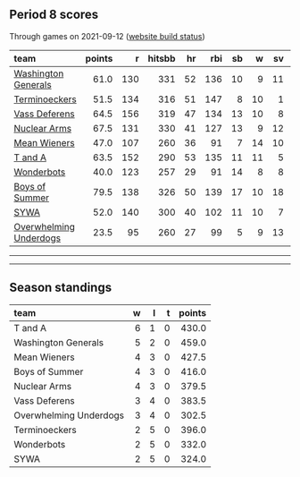 

## Period 8 scores

Through games on 2021-09-12 ([website build status](https://github.com/brian-bot/pl-site/actions))


|team                                              | points|   r| hitsbb| hr| rbi| sb|  w| sv|  so|   era|  whip|
|:-------------------------------------------------|------:|---:|------:|--:|---:|--:|--:|--:|---:|-----:|-----:|
|[Washington Generals](./washingtongenerals)       |   61.0| 130|    331| 52| 136| 10|  9| 11| 144| 3.769| 1.142|
|[Terminoeckers](./terminoeckers)                  |   51.5| 134|    316| 51| 147|  8| 10|  1| 192| 4.966| 1.287|
|[Vass Deferens](./vassdeferens)                   |   64.5| 156|    319| 47| 134| 13| 10|  8| 166| 4.061| 1.128|
|[Nuclear Arms](./nucleararms)                     |   67.5| 131|    330| 41| 127| 13|  9| 12| 197| 3.443| 1.136|
|[Mean Wieners](./meanwieners)                     |   47.0| 107|    260| 36|  91|  7| 14| 10| 172| 3.291| 1.143|
|[T and A](./tanda)                                |   63.5| 152|    290| 53| 135| 11| 11|  5| 228| 4.294| 1.280|
|[Wonderbots](./wonderbots)                        |   40.0| 123|    257| 29|  91| 14|  8|  8| 174| 4.818| 1.121|
|[Boys of Summer](./boysofsummer)                  |   79.5| 138|    326| 50| 139| 17| 10| 18| 201| 3.447| 1.213|
|[SYWA](./sywa)                                    |   52.0| 140|    300| 40| 102| 11| 10|  7| 177| 3.928| 1.236|
|[Overwhelming Underdogs](./overwhelmingunderdogs) |   23.5|  95|    260| 27|  99|  5|  9| 13| 137| 5.648| 1.483|

* * *
* * *

## Season standings


|team                   |  w|  l|  t| points|
|:----------------------|--:|--:|--:|------:|
|T and A                |  6|  1|  0|  430.0|
|Washington Generals    |  5|  2|  0|  459.0|
|Mean Wieners           |  4|  3|  0|  427.5|
|Boys of Summer         |  4|  3|  0|  416.0|
|Nuclear Arms           |  4|  3|  0|  379.5|
|Vass Deferens          |  3|  4|  0|  383.5|
|Overwhelming Underdogs |  3|  4|  0|  302.5|
|Terminoeckers          |  2|  5|  0|  396.0|
|Wonderbots             |  2|  5|  0|  332.0|
|SYWA                   |  2|  5|  0|  324.0|


